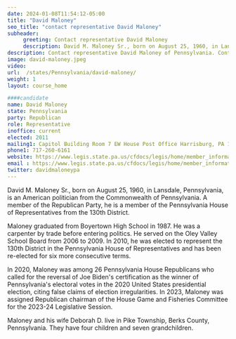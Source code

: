```yaml
---
date: 2024-01-08T11:54:12-05:00
title: "David Maloney"
seo_title: "contact representative David Maloney"
subheader:
     greeting: Contact representative David Maloney
     description: David M. Maloney Sr., born on August 25, 1960, in Lansdale, Pennsylvania, is an American politician from the Commonwealth of Pennsylvania. A member of the Republican Party, he is a member of the Pennsylvania House of Representatives from the 130th District.
description: Contact representative David Maloney of Pennsylvania. Contact information for David Maloney includes email address, phone number, and mailing address.
image: david-maloney.jpeg
video:
url:  /states/Pennsylvania/david-maloney/
weight: 1
layout: course_home

####candidate
name: David Maloney
state: Pennsylvania
party: Republican
role: Representative
inoffice: current
elected: 2011
mailing1: Capitol Building Room 7 EW House Post Office Harrisburg, PA 17120
phone1: 717-260-6161
website: https://www.legis.state.pa.us/cfdocs/legis/home/member_information/House_bio.cfm?id=1226/
email : https://www.legis.state.pa.us/cfdocs/legis/home/member_information/House_bio.cfm?id=1226/
twitter: davidmaloneypa
---
```


David M. Maloney Sr., born on August 25, 1960, in Lansdale, Pennsylvania, is an American politician from the Commonwealth of Pennsylvania. A member of the Republican Party, he is a member of the Pennsylvania House of Representatives from the 130th District.

Maloney graduated from Boyertown High School in 1987. He was a carpenter by trade before entering politics. He served on the Oley Valley School Board from 2006 to 2009. In 2010, he was elected to represent the 130th District in the Pennsylvania House of Representatives and has been re-elected for six more consecutive terms.

In 2020, Maloney was among 26 Pennsylvania House Republicans who called for the reversal of Joe Biden's certification as the winner of Pennsylvania's electoral votes in the 2020 United States presidential election, citing false claims of election irregularities. In 2023, Maloney was assigned Republican chairman of the House Game and Fisheries Committee for the 2023-24 Legislative Session.

Maloney and his wife Deborah D. live in Pike Township, Berks County, Pennsylvania. They have four children and seven grandchildren.
